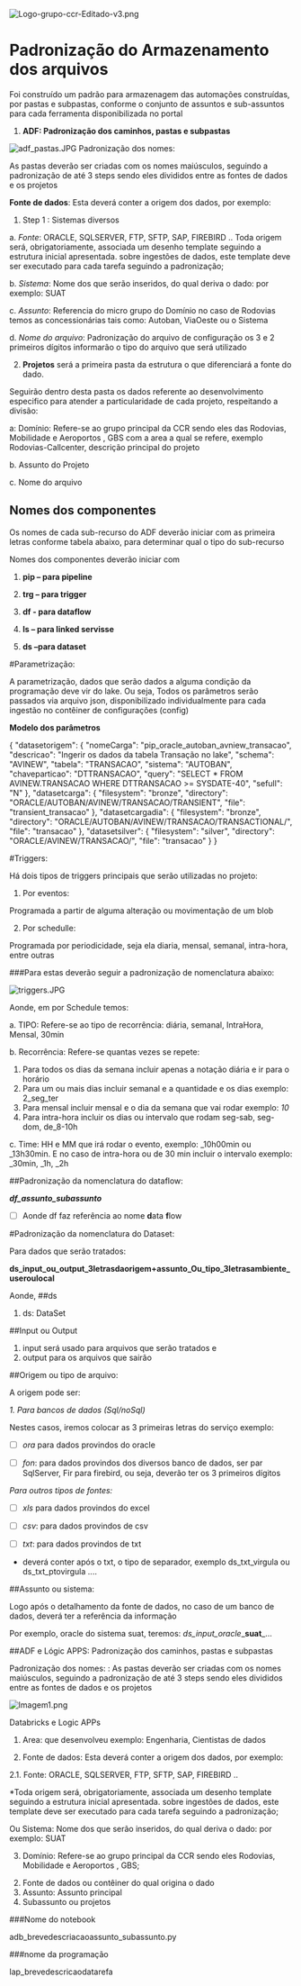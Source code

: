 ![Logo-grupo-ccr-Editado-v3.png](/.attachments/Logo-grupo-ccr-Editado-v3-de75df70-57dd-45af-b692-bb50b8c27d89.png)

# Padronização do Armazenamento dos arquivos

Foi construído um padrão para armazenagem das automações construídas, por pastas e subpastas, conforme o conjunto de assuntos e sub-assuntos para cada ferramenta disponibilizada no portal


1. **ADF: Padronização dos caminhos, pastas e subpastas**

![adf_pastas.JPG](/.attachments/adf_pastas-3c6a415c-2cac-40f1-8c51-e1ea3bcedf9a.JPG)
Padronização dos nomes:

As pastas deverão ser criadas com os nomes maiúsculos, seguindo a padronização de até 3 steps sendo eles divididos entre as fontes de dados e os projetos

**Fonte de dados**: Esta deverá conter a origem dos dados, por exemplo:

1. Step 1 : Sistemas diversos
  
a. *Fonte*: ORACLE, SQLSERVER, FTP, SFTP, SAP, FIREBIRD ..
 Toda origem será, obrigatoriamente, associada um desenho template seguindo a estrutura inicial apresentada. sobre ingestões de dados, este template deve ser executado para cada tarefa seguindo a padronização;

b. *Sistema*: Nome dos que serão inseridos, do qual deriva o dado: por exemplo: SUAT

c. *Assunto*:  Referencia do micro grupo do Domínio no caso de Rodovias temos as concessionárias tais como: Autoban, ViaOeste ou o Sistema

d. *Nome do arquivo*: Padronização do arquivo de configuração os 3 e 2 primeiros 
dígitos informarão o tipo do arquivo que será utilizado

 2. **Projetos** será a primeira pasta da estrutura o que diferenciará a fonte do dado.

Seguirão dentro desta pasta os dados referente ao desenvolvimento especifico para atender a particularidade de cada projeto, respeitando a divisão:

a: Domínio: Refere-se ao grupo principal da CCR sendo eles das Rodovias,  Mobilidade e Aeroportos , GBS com a area a qual se refere, exemplo Rodovias-Callcenter, descrição principal do projeto

b. Assunto do Projeto

c. Nome do arquivo


## Nomes dos componentes 
Os nomes de cada sub-recurso do ADF deverão iniciar com as primeira letras conforme tabela abaixo, para determinar qual o tipo do sub-recurso

Nomes dos componentes deverão iniciar com

1. **pip – para pipeline**

2. **trg – para trigger**

3. **df - para dataflow**

4. **ls – para linked servisse**

5. **ds –para dataset**


#Parametrização:

A parametrização, dados que serão dados a alguma condição da programação deve vir do lake. Ou seja, Todos os parâmetros serão passados via arquivo json, disponibilizado individualmente para cada ingestão no contêiner de configurações (config)

**Modelo dos parâmetros**

{
  "datasetorigem": {
    "nomeCarga": "pip_oracle_autoban_avniew_transacao",
    "descricao": "Ingerir os dados da tabela Transação no lake",
    "schema": "AVINEW",	
    "tabela": "TRANSACAO",
		"sistema": "AUTOBAN",
		"chaveparticao": "DTTRANSACAO",
    "query": "SELECT * FROM AVINEW.TRANSACAO WHERE DTTRANSACAO >= SYSDATE-40",
    "sefull": "N"
	 },
  "datasetcarga": {
    "filesystem": "bronze",
    "directory": "ORACLE/AUTOBAN/AVINEW/TRANSACAO/TRANSIENT",
    "file": "transient_transacao"
	 },
  "datasetcargadia": {
    "filesystem": "bronze",
	"directory": "ORACLE/AUTOBAN/AVINEW/TRANSACAO/TRANSACTIONAL/",
	"file": "transacao"
	 },
  "datasetsilver": {
    "filesystem": "silver",
    "directory": "ORACLE/AVINEW/TRANSACAO/",
    "file": "transacao"
	 }
}



#Triggers:

Há dois tipos de triggers principais que serão utilizadas no projeto:

1. Por eventos:

  Programada a partir de alguma alteração ou movimentação de um blob

2. Por schedulle:

Programada por periodicidade, seja ela diaria, mensal, semanal, intra-hora, entre outras


###Para estas deverão seguir a padronização de nomenclatura abaixo:

![triggers.JPG](/.attachments/triggers-07544a67-f470-48a0-b820-d00ec1f0d4d7.JPG)



Aonde, em por Schedule temos:

a. TIPO: Refere-se ao tipo de recorrência: diária, semanal, IntraHora, Mensal, 30min

b. Recorrência: Refere-se quantas vezes se repete:
1. Para todos os dias da semana incluir apenas a notação diária e ir para o horário
2. Para um ou mais dias incluir semanal e a quantidade e os dias exemplo: 2_seg_ter
3.  Para mensal incluir mensal e o dia da semana que vai rodar exemplo: _10_
4. Para intra-hora incluir os dias ou intervalo que rodam seg-sab, seg-dom, de_8-10h

c. Time: HH e MM que irá rodar o evento, exemplo: _10h00min ou _13h30min. E no caso de intra-hora ou de 30 min incluir o intervalo exemplo: _30min, _1h, _2h


##Padronização da nomenclatura do dataflow:

_**df_assunto_subassunto**_

- [ ]   Aonde df faz referência ao nome **d**ata **f**low



#Padronização da nomenclatura do Dataset:

Para dados que serão tratados: 

**ds_input_ou_output_3letrasdaorigem+assunto_Ou_tipo_3letrasambiente_useroulocal**

Aonde,
##ds
1. ds: DataSet

##Input ou Output
1. input será usado para arquivos que serão tratados e 
2. output para os arquivos que sairão

##Origem ou tipo de arquivo:

A origem pode ser:

_1. Para bancos de dados (Sql/noSql)_
 
Nestes casos, iremos colocar as 3 primeiras letras do serviço exemplo:

- [ ] _ora_ para dados provindos do oracle

- [ ] _fon_: para dados provindos dos diversos banco de dados, ser par SqlServer, Fir para firebird, ou seja, deverão ter os 3 primeiros dígitos

_Para outros tipos de fontes:_

- [ ] _xls_ para dados provindos do excel

- [ ] _csv_: para dados provindos de csv

- [ ] _txt_: para dados provindos de txt
* deverá conter após o txt, o tipo de separador, exemplo 
 ds_txt_virgula ou ds_txt_ptovirgula ....


##Assunto ou sistema:

Logo após o detalhamento da fonte de dados, no caso de um banco de dados, deverá ter a referência da informação

Por exemplo, oracle do sistema suat, teremos: _ds_input_oracle__**suat**_...


##ADF e Lógic APPS: Padronização dos caminhos, pastas e subpastas



Padronização dos nomes:
:
As pastas deverão ser criadas com os nomes maiúsculos, seguindo a padronização de até 3 steps sendo eles divididos entre as fontes de dados e os projetos

![Imagem1.png](/.attachments/Imagem1-342f9447-1111-4afa-8e28-b7028432f309.png)

Databricks e Logic APPs


1. Area: que desenvolveu exemplo: Engenharia, Cientistas de dados

2. Fonte de dados: Esta deverá conter a origem dos dados, por exemplo:

  2.1.  Fonte: ORACLE, SQLSERVER, FTP, SFTP, SAP, FIREBIRD ..

*Toda origem será, obrigatoriamente, associada um desenho template seguindo a estrutura inicial apresentada. sobre ingestões de dados, este template deve ser executado para cada tarefa seguindo a padronização;

Ou Sistema: Nome dos que serão inseridos, do qual deriva o dado: por exemplo: SUAT 

3. Domínio: Refere-se ao grupo principal da CCR sendo eles Rodovias,  Mobilidade e Aeroportos , GBS; 

2) Fonte de dados ou contêiner do qual origina o dado
3) Assunto: Assunto principal
4) Subassunto ou projetos

###Nome do notebook

adb_brevedescriacaoassunto_subassunto.py

###nome da programação

lap_brevedescricaodatarefa                                                                                                                       



